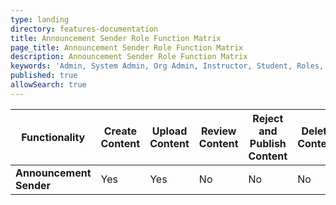 ```yaml
---
type: landing
directory: features-documentation
title: Announcement Sender Role Function Matrix
page_title: Announcement Sender Role Function Matrix
description: Announcement Sender Role Function Matrix
keywords: 'Admin, System Admin, Org Admin, Instructor, Student, Roles, Permissions'
published: true
allowSearch: true
---
```


|Functionality| Create Content| Upload Content| Review Content| Reject and Publish Content| Delete Content| Update User Profile| Create Announcements| Send Announcements|
|--|--|--|--|--|--|--|--|--|
| **Announcement Sender** | Yes| Yes| No| No| No| No| Yes| Yes|

